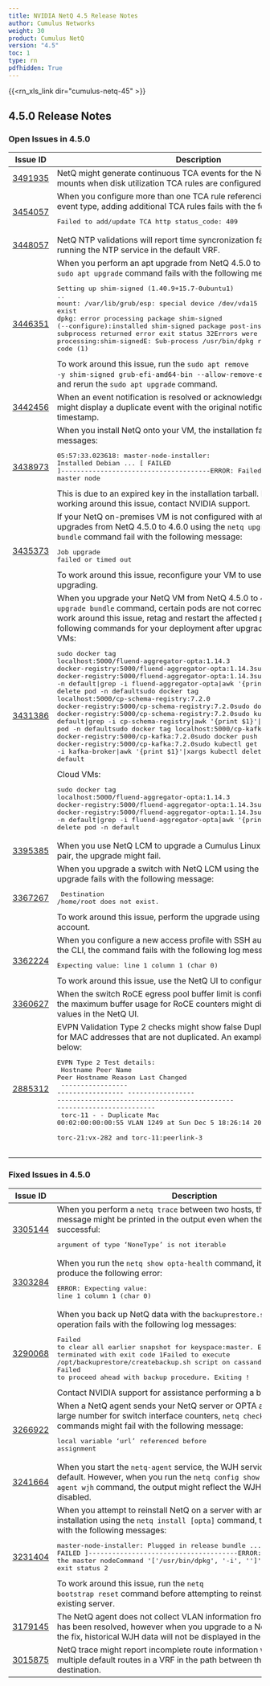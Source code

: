 ```yaml
---
title: NVIDIA NetQ 4.5 Release Notes
author: Cumulus Networks
weight: 30
product: Cumulus NetQ
version: "4.5"
toc: 1
type: rn
pdfhidden: True
---
```

{{<rn_xls_link dir="cumulus-netq-45" >}}
## 4.5.0 Release Notes
### Open Issues in 4.5.0

|  Issue ID 	|   Description	|   Affects	|   Fixed |
|---	        |---	        |---	    |---	                |
| <a name="3491935"></a> [3491935](#3491935) <a name="3491935"></a> <br /> | NetQ might generate continuous TCA events for the NetQ VM squashfs mounts when disk utilization TCA rules are configured for all hosts.   | 4.5.0-4.6.0 | |
| <a name="3454057"></a> [3454057](#3454057) <a name="3454057"></a> <br /> | When you configure more than one TCA rule referencing the same TCA event type, adding additional TCA rules fails with the following message:<pre>Failed to add/update TCA http status_code: 409</pre> | 4.5.0-4.6.0 | |
| <a name="3448057"></a> [3448057](#3448057) <a name="3448057"></a> <br /> | NetQ NTP validations will report time syncronization failures for switches running the NTP service in the default VRF. | 4.5.0-4.6.0 | |
| <a name="3446351"></a> [3446351](#3446351) <a name="3446351"></a> <br /> | When you perform an apt upgrade from NetQ 4.5.0 to version 4.6.0, the <code>sudo apt upgrade</code> command fails with the following message: <pre>Setting up shim-signed (1.40.9+15.7-0ubuntu1) ..<br />mount: /var/lib/grub/esp: special device /dev/vda15 does not exist<br />dpkg: error processing package shim-signed (--configure):installed shim-signed package post-installation script subprocess returned error exit status 32Errors were encountered while processing:shim-signedE: Sub-process /usr/bin/dpkg returned an error code (1)</pre>To work around this issue, run the <code>sudo apt remove -y shim-signed grub-efi-amd64-bin --allow-remove-essential</code> command and rerun the <code>sudo apt upgrade</code> command. | 4.5.0-4.6.0 | |
| <a name="3442456"></a> [3442456](#3442456) <a name="3442456"></a> <br /> | When an event notification is resolved or acknowledged, the NetQ UI might display a duplicate event with the original notification content and timestamp. | 4.2.0-4.6.0 | |
| <a name="3438973"></a> [3438973](#3438973) <a name="3438973"></a> <br /> | When you install NetQ onto your VM, the installation fails with the following messages:<pre>05:57:33.023618: master-node-installer: Installed Debian ...	&#91; FAILED &#93;--------------------------------------ERROR: Failed to install the master node</pre>This is due to an expired key in the installation tarball. For assistance working around this issue, contact NVIDIA support. | 4.3.0-4.5.0 | 4.6.0|
| <a name="3435373"></a> [3435373](#3435373) <a name="3435373"></a> <br /> | If your NetQ on-premises VM is not configured with at least 16 vCPUs, upgrades from NetQ 4.5.0 to 4.6.0 using the <code>netq upgrade bundle</code> command fail with the following message: <pre>Job upgrade failed or timed out<br /></pre>To work around this issue, reconfigure your VM to use 16 vCPUs before upgrading. | 4.5.0-4.6.0 | |
| <a name="3431386"></a> [3431386](#3431386) <a name="3431386"></a> <br /> | When you upgrade your NetQ VM from NetQ 4.5.0 to 4.6.0 using the <code>netq upgrade bundle</code> command, certain pods are not correctly retagged. To work around this issue, retag and restart the affected pods with the following commands for your deployment after upgrading:On-premises VMs:<pre>sudo docker tag localhost:5000/fluend-aggregator-opta:1.14.3 docker-registry:5000/fluend-aggregator-opta:1.14.3sudo docker push docker-registry:5000/fluend-aggregator-opta:1.14.3sudo kubectl get pods -n default\|grep -i fluend-aggregator-opta\|awk '{print $1}'\|xargs kubectl delete pod -n defaultsudo docker tag localhost:5000/cp-schema-registry:7.2.0 docker-registry:5000/cp-schema-registry:7.2.0sudo docker push docker-registry:5000/cp-schema-registry:7.2.0sudo kubectl get pods -n default\|grep -i cp-schema-registry\|awk '{print $1}'\|xargs kubectl delete pod -n defaultsudo docker tag localhost:5000/cp-kafka:7.2.0 docker-registry:5000/cp-kafka:7.2.0sudo docker push docker-registry:5000/cp-kafka:7.2.0sudo kubectl get pods -n default\|grep -i kafka-broker\|awk '{print $1}'\|xargs kubectl delete pod -n default</pre>Cloud VMs:<pre>sudo docker tag localhost:5000/fluend-aggregator-opta:1.14.3 docker-registry:5000/fluend-aggregator-opta:1.14.3sudo docker push docker-registry:5000/fluend-aggregator-opta:1.14.3sudo kubectl get pods -n default\|grep -i fluend-aggregator-opta\|awk '{print $1}'\|xargs kubectl delete pod -n default</pre> | 4.5.0-4.6.0 | |
| <a name="3395385"></a> [3395385](#3395385) <a name="3395385"></a> <br /> | When you use NetQ LCM to upgrade a Cumulus Linux switch in an MLAG pair, the upgrade might fail. | 4.4.1-4.5.0 | 4.6.0|
| <a name="3367267"></a> [3367267](#3367267) <a name="3367267"></a> <br /> | When you upgrade a switch with NetQ LCM using the <code>root</code> user, the upgrade fails with the following message: <pre> Destination /home/root does not exist. </pre> To work around this issue, perform the upgrade using a different user account. | 4.5.0 | 4.6.0|
| <a name="3362224"></a> [3362224](#3362224) <a name="3362224"></a> <br /> | When you configure a new access profile with SSH authentication using the CLI, the command fails with the following log message:<pre>Expecting value: line 1 column 1 (char 0) </pre>To work around this issue, use the NetQ UI to configure the access profile. | 4.5.0 | 4.6.0|
| <a name="3360627"></a> [3360627](#3360627) <a name="3360627"></a> <br /> | When the switch RoCE egress pool buffer limit is configured as unlimited, the maximum buffer usage for RoCE counters might display incorrect values in the NetQ UI. | 4.4.1-4.5.0 | 4.6.0|
| <a name="2885312"></a> [2885312](#2885312) <a name="2885312"></a> <br /> | EVPN Validation Type 2 checks might show false Duplicate MAC events for MAC addresses that are not duplicated. An example of this is shown below:<br />  <pre>EVPN Type 2 Test details:<br />  Hostname          Peer Name         Peer Hostname     Reason                                        Last Changed<br />  ----------------- ----------------- ----------------- --------------------------------------------- -------------------------<br />  torc-11           -                 -                 Duplicate Mac 00:02:00:00:00:55 VLAN 1249 at  Sun Dec  5 18:26:14 2021<br />                                                        torc-21:vx-282 and torc-11:peerlink-3<br />  </pre> | 4.1.0-4.6.0 | |

### Fixed Issues in 4.5.0
|  Issue ID 	|   Description	|   Affects	|
|---	        |---	        |---	    |
| <a name="3305144"></a> [3305144](#3305144) <a name="3305144"></a> <br /> | When you perform a <code>netq trace</code> between two hosts, the following message might be printed in the output even when the trace is successful:<pre>argument of type ‘NoneType’ is not iterable</pre> | 4.4.0-4.4.1 | |
| <a name="3303284"></a> [3303284](#3303284) <a name="3303284"></a> <br /> | When you run the  <code>netq show opta-health</code> command, it might fail and produce the following error:<pre>ERROR: Expecting value: line 1 column 1 (char 0)</pre> | 4.3.0-4.4.1 | |
| <a name="3290068"></a> [3290068](#3290068) <a name="3290068"></a> <br /> | When you back up NetQ data with the <code>backuprestore.sh</code> script, the operation fails with the following log messages:<pre>Failed to clear all earlier snapshot for keyspace:master. Exiting!command terminated with exit code 1Failed to execute /opt/backuprestore/createbackup.sh script on cassandra pod<br />Failed to proceed ahead with backup procedure. Exiting !</pre>Contact NVIDIA support for assistance performing a backup. | 4.4.0-4.4.1 | |
| <a name="3266922"></a> [3266922](#3266922) <a name="3266922"></a> <br /> | When a NetQ agent sends your NetQ server or OPTA an unexpectedly large number for switch interface counters, <code>netq check</code> and <code>netq show</code> commands might fail with the following message:<pre>local variable ‘url’ referenced before assignment</pre> | 4.4.0-4.4.1 | |
| <a name="3241664"></a> [3241664](#3241664) <a name="3241664"></a> <br /> | When you start the <code>netq-agent</code> service, the WJH service is enabled by default.  However, when you run the <code>netq config show agent wjh</code> command, the output might reflect the WJH service as disabled. | 4.4.0-4.4.1 | |
| <a name="3231404"></a> [3231404](#3231404) <a name="3231404"></a> <br /> | When you attempt to reinstall NetQ on a server with an existing NetQ installation using the <code>netq install &#91;opta&#93;</code> command, the installation fails with the following messages:<pre>master-node-installer: Plugged in release bundle ...    &#91; FAILED &#93;--------------------------------------ERROR: Failed to install the master nodeCommand '&#91;'/usr/bin/dpkg', '-i', ''&#93;' returned non-zero exit status 2<br /></pre>To work around this issue, run the <code>netq bootstrap reset</code> command before attempting to reinstall NetQ on your existing server. |  | |
| <a name="3179145"></a> [3179145](#3179145) <a name="3179145"></a> <br /> | The NetQ agent does not collect VLAN information from WJH data. This has been resolved, however when you upgrade to a NetQ version with the fix, historical WJH data will not be displayed in the UI. | 4.3.0-4.4.1 | |
| <a name="3015875"></a> [3015875](#3015875) <a name="3015875"></a> <br /> | NetQ trace might report incomplete route information when there are multiple default routes in a VRF in the path between the source and destination. | 4.1.0-4.4.1 | |

